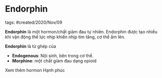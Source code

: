 # Endorphin

tags: #created/2020/Nov/09

**Endorphin** là một hormon/chất giảm đau tự nhiên. Endorphin được tạo nhiều khi vận động thể lực nhịp khiến nhịp tim tăng, cơ thể ấm lên.

**Endorphin** là từ ghép của

- **Endogenous**: Nội sinh, bên trong cơ thể.
- **Morphine**: một chất giảm đau dạng opioid

Xem thêm hormon Hạnh phúc